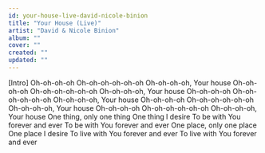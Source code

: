```yaml
---
id: your-house-live-david-nicole-binion
title: "Your House (Live)"
artist: "David & Nicole Binion"
album: ""
cover: ""
created: ""
updated: ""
---
```


[Intro]
Oh-oh-oh-oh
Oh-oh-oh-oh-oh-oh
Oh-oh-oh-oh, Your house
Oh-oh-oh-oh
Oh-oh-oh-oh-oh-oh
Oh-oh-oh-oh, Your house
Oh-oh-oh-oh
Oh-oh-oh-oh-oh-oh
Oh-oh-oh-oh, Your house
Oh-oh-oh-oh
Oh-oh-oh-oh-oh-oh
Oh-oh-oh-oh, Your house
Oh-oh-oh-oh
Oh-oh-oh-oh-oh-oh
Oh-oh-oh-oh, Your house
One thing, only one thing
One thing I desire
To be with You forever and ever
To be with You forever and ever
One place, only one place
One place I desire
To live with You forever and ever
To live with You forever and ever